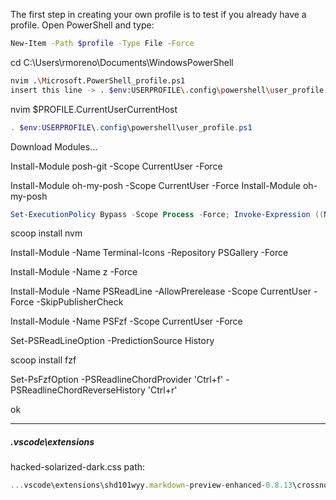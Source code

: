 The first step in creating your own profile is to test if you already have a profile. Open PowerShell and type:
```sh
New-Item -Path $profile -Type File -Force
```

cd  C:\Users\rmoreno\Documents\WindowsPowerShell

```sh
nvim .\Microsoft.PowerShell_profile.ps1
insert this line -> . $env:USERPROFILE\.config\powershell\user_profile.ps1
```

nvim $PROFILE.CurrentUserCurrentHost
```ps1
. $env:USERPROFILE\.config\powershell\user_profile.ps1
```

Download Modules...

Install-Module posh-git -Scope CurrentUser -Force

Install-Module oh-my-posh -Scope CurrentUser -Force
Install-Module oh-my-posh 

```ps1
Set-ExecutionPolicy Bypass -Scope Process -Force; Invoke-Expression ((New-Object System.Net.WebClient).DownloadString('https://ohmyposh.dev/install.ps1'))
```

scoop install nvm

Install-Module -Name Terminal-Icons -Repository PSGallery -Force

Install-Module -Name z -Force

Install-Module -Name PSReadLine -AllowPrerelease -Scope CurrentUser -Force -SkipPublisherCheck

Install-Module -Name PSFzf -Scope CurrentUser -Force

Set-PSReadLineOption -PredictionSource History

scoop install fzf

Set-PsFzfOption -PSReadlineChordProvider 'Ctrl+f' -PSReadlineChordReverseHistory 'Ctrl+r'

ok

---
##### .vscode\extensions

hacked-solarized-dark.css
path:

```js
...vscode\extensions\shd101wyy.markdown-preview-enhanced-0.8.13\crossnote\styles\preview_theme\solarized-dark.css
```
